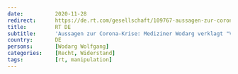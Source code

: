 ```yaml
---
date:          2020-11-28
redirect:      https://de.rt.com/gesellschaft/109767-aussagen-zur-corona-krise-mediziner-wodarg-verklagt-volksverpetzer/
title:         RT DE
subtitle:      'Aussagen zur Corona-Krise: Mediziner Wodarg verklagt "Volksverpetzer"'
country:       DE
persons:       [Wodarg Wolfgang]
categories:    [Recht, Widerstand]
tags:          [rt, manipulation]
---
```

